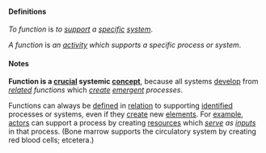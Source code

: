 #### Definitions

*To function* is *to [support](https://github.com/gcassel/Modular-Organization-Terminology/blob/master/terms/support.md) a [specific](https://github.com/gcassel/Modular-Organization-Terminology/blob/master/terms/specific.md) [system](https://github.com/gcassel/Modular-Organization-Terminology/blob/master/terms/system.md)*. 

*A function* is *an [activity](https://github.com/gcassel/Modular-Organization-Terminology/blob/master/terms/activity.md) which supports a specific process or system*.

#### Notes 

**Function is a [crucial](https://github.com/gcassel/Modular-Organization-Terminology/blob/master/terms/crucial.md) systemic [concept](https://github.com/gcassel/Modular-Organization-Terminology/blob/master/terms/concept.md)**, because all systems [develop](https://github.com/gcassel/Modular-Organization-Terminology/blob/master/terms/develop.md) from *[related](https://github.com/gcassel/Modular-Organization-Terminology/blob/master/terms/relate.md) functions* which *[create](https://github.com/gcassel/Modular-Organization-Terminology/blob/master/terms/create.md) [emergent](https://github.com/gcassel/Modular-Organizing-Terminology/blob/master/terms/emerge.md) processes*.

Functions can always be [defined](https://github.com/gcassel/Modular-Organization-Terminology/blob/master/terms/define.md) in [relation](https://github.com/gcassel/Modular-Organization-Terminology/blob/master/terms/relate.md) to supporting [identified](https://github.com/gcassel/Modular-Organizing-Terminology/blob/master/terms/identify.md) processes or systems, even if they [create](https://github.com/gcassel/Modular-Organization-Terminology/blob/master/terms/create.md) new [elements](https://github.com/gcassel/Modular-Organizing-Terminology/blob/master/terms/element.md).  For [example](https://github.com/gcassel/Modular-Organization-Terminology/blob/master/terms/example.md), [actors](https://github.com/gcassel/Modular-Organizing-Terminology/blob/master/terms/act.md) can support a process by creating [resources](https://github.com/gcassel/Modular-Organizing-Terminology/blob/master/terms/resource.md) which *[serve](https://github.com/gcassel/Modular-Organizing-Terminology/blob/master/terms/serve.md) as [inputs](https://github.com/gcassel/Modular-Organizing-Terminology/blob/master/terms/input.md)* in that process. (Bone marrow supports the circulatory system by creating red blood cells; etcetera.) 
